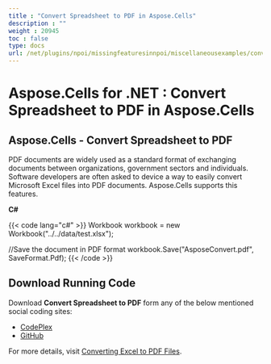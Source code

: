 ```yaml
---
title : "Convert Spreadsheet to PDF in Aspose.Cells" 
description : "" 
weight : 20945 
toc : false
type: docs
url: /net/plugins/npoi/missingfeaturesinnpoi/miscellaneousexamples/convert+spreadsheet+to+pdf+in+aspose.cells/
---
```


# Aspose.Cells for .NET : Convert Spreadsheet to PDF in Aspose.Cells


## Aspose.Cells - Convert Spreadsheet to PDF

PDF documents are widely used as a standard format of exchanging documents between organizations, government sectors and individuals. Software developers are often asked to device a way to easily convert Microsoft Excel files into PDF documents. Aspose.Cells supports this features.

**C#**

{{< code lang="c#" >}}
Workbook workbook = new Workbook("../../data/test.xlsx");

//Save the document in PDF format
workbook.Save("AsposeConvert.pdf", SaveFormat.Pdf);
{{< /code >}}

## Download Running Code

Download **Convert Spreadsheet to PDF** form any of the below mentioned social coding sites:

*   [CodePlex](https://asposenpoi.codeplex.com/downloads/get/1482189)
*   [GitHub](https://github.com/aspose-cells/Aspose.Cells-for-.NET/releases/download/AsposeCellsFeaturesMissinginNPOI_v1.0/Convert.Spreadsheet.To.PDF.Aspose.Cells.zip)

For more details, visit [Converting Excel to PDF Files](http://www.aspose.com/docs/display/cellsnet/Converting+Excel+to+PDF+Files).

